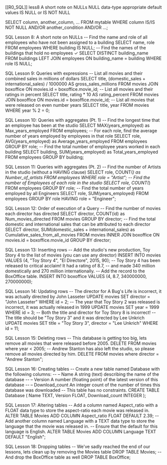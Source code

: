 [[R0_SQL]]
less8 A short note on NULLs
NULL
data-type appropriate default values
IS NULL or IS NOT NULL

SELECT column, another_column, …
FROM mytable
WHERE column IS/IS NOT NULL
AND/OR another_condition
AND/OR …;

SQL Lesson 8: A short note on NULLs
	-- Find the name and role of all employees who have not been assigned to a building
		SELECT name, role FROM employees
		WHERE building IS NULL;
	-- Find the names of the buildings that hold no employees ✓
		SELECT DISTINCT building_name
		FROM buildings
		  LEFT JOIN employees
		    ON building_name = building
		WHERE role IS NULL;

SQL Lesson 9: Queries with expressions
	-- List all movies and their combined sales in millions of dollars
		SELECT title, (domestic_sales + international_sales) / 1000000 AS gross_sales_millions
		FROM movies
		  JOIN boxoffice
		    ON movies.id = boxoffice.movie_id;
	-- List all movies and their ratings in percent
		SELECT title, rating * 10 AS rating_percent
		FROM movies
		  JOIN boxoffice
		    ON movies.id = boxoffice.movie_id;
	-- List all movies that were released on even number years
		SELECT title, year
		FROM movies
		WHERE year % 2 = 0;

SQL Lesson 10: Queries with aggregates (Pt. 1)
	-- Find the longest time that an employee has been at the studio
		SELECT MAX(years_employed) as Max_years_employed
		FROM employees;
	-- For each role, find the average number of years employed by employees in that role
		SELECT role, AVG(years_employed) as Average_years_employed
		FROM employees
		GROUP BY role;
	-- Find the total number of employee years worked in each building
		SELECT building, SUM(years_employed) as Total_years_employed
		FROM employees
		GROUP BY building;

SQL Lesson 11: Queries with aggregates (Pt. 2)
	-- Find the number of Artists in the studio (without a HAVING clause)
		SELECT role, COUNT(*) as Number_of_artists
		FROM employees
		WHERE role = "Artist";
	-- Find the number of Employees of each role in the studio
		SELECT role, COUNT(*)
		FROM employees
		GROUP BY role;
	-- Find the total number of years employed by all Engineers
		SELECT role, SUM(years_employed)
		FROM employees
		GROUP BY role
		HAVING role = "Engineer";

SQL Lesson 12: Order of execution of a Query
	-- Find the number of movies each director has directed
		SELECT director, COUNT(id) as Num_movies_directed
		FROM movies
		GROUP BY director;
	-- Find the total domestic and international sales that can be attributed to each director
		SELECT director, SUM(domestic_sales + international_sales) as Cumulative_sales_from_all_movies
		FROM movies
		    INNER JOIN boxoffice
		        ON movies.id = boxoffice.movie_id
		GROUP BY director;

SQL Lesson 13: Inserting rows
	-- Add the studio's new production, Toy Story 4 to the list of movies (you can use any director)
		INSERT INTO movies VALUES (4, "Toy Story 4", "El Directore", 2015, 90);
	-- Toy Story 4 has been released to critical acclaim! It had a rating of 8.7,
	-- and made 340 million domestically and 270 million internationally.
	-- Add the record to the BoxOffice table.
		INSERT INTO boxoffice VALUES (4, 8.7, 340000000, 270000000);

SQL Lesson 14: Updating rows
	-- The director for A Bug's Life is incorrect, it was actually directed by John Lasseter
		UPDATE movies
		SET director = "John Lasseter"
		WHERE id = 2;
	-- The year that Toy Story 2 was released is incorrect, it was actually released in 1999
		UPDATE movies
		SET year = 1999
		WHERE id = 3;
	-- Both the title and director for Toy Story 8 is incorrect!
	-- The title should be "Toy Story 3" and it was directed by Lee Unkrich
		UPDATE movies
		SET title = "Toy Story 3", director = "Lee Unkrich"
		WHERE id = 11;

SQL Lesson 15: Deleting rows
	-- This database is getting too big, lets remove all movies that were released before 2005.
		DELETE FROM movies
		where year < 2005;
	-- Andrew Stanton has also left the studio, so please remove all movies directed by him.
		DELETE FROM movies
		where director = "Andrew Stanton";

SQL Lesson 16: Creating tables
	-- Create a new table named Database with the following columns:
	-- – Name A string (text) describing the name of the database
	-- – Version A number (floating point) of the latest version of this database
	-- – Download_count An integer count of the number of times this database was downloaded
	-- This table has no constraints.
	CREATE TABLE Database (
	    Name TEXT,
	    Version FLOAT,
	    Download_count INTEGER
	);

SQL Lesson 17: Altering tables
	-- Add a column named Aspect_ratio with a FLOAT data type to store the aspect-ratio each movie was released in.
	ALTER TABLE Movies
	  ADD COLUMN Aspect_ratio FLOAT DEFAULT 2.39;
	-- Add another column named Language with a TEXT data type to store the language that the movie was released in.
	-- Ensure that the default for this language is English.
	ALTER TABLE Movies
	  ADD COLUMN Language TEXT DEFAULT "English";

SQL Lesson 18: Dropping tables
	-- We've sadly reached the end of our lessons, lets clean up by removing the Movies table
		DROP TABLE Movies;
	-- And drop the BoxOffice table as well
		DROP TABLE BoxOffice;

